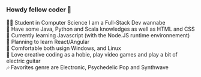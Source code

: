 ### Howdy fellow coder 🤠

👨‍🎓 Student in Computer Science I am a Full-Stack Dev wannabe  
💾 Have some Java, Python and Scala knowledges as well as HTML and CSS  
🧠 Currently learning Javascript (with the Node.JS runtime environnement)  
🔎 Planning to learn React/Angular  
🐧 Comfortable both usign Windows, and Linux  
🎸 Love creative coding as a hobie, play video games and play a bit of electric guitar  
🎶 Favorites genre are Electronic, Psychedelic Pop and Synthwave  
